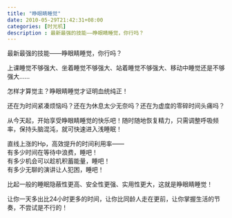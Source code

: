 ```yaml
---
title: "睁眼睛睡觉"
date: 2010-05-29T21:42:31+08:00
categories: [时光机]
description : 最新最强的技能——睁眼睛睡觉，你行吗？
---
```


最新最强的技能——睁眼睛睡觉，你行吗？

上课睡觉不够强大、坐着睡觉不够强大、站着睡觉不够强大、移动中睡觉还是不够强大……

怎样才算觉主？睁眼睛睡觉才证明血统纯正！

还在为时间紧凑烦恼吗？还在为休息太少无奈吗？还在为虚度的零碎时间头痛吗？

从今天起，开始享受睁眼睛睡觉的快乐吧！随时随地恢复精力，只需调整呼吸频率，保持头脑混沌，就可快速进入浅睡眠！

直线上涨的Hp，高效提升的时间利用率——  
有多少时间在等待中浪费，睡吧！  
有多少机会可以趁机积蓄能量，睡吧！  
有多少无聊的演讲让人犯困，睡吧！

比起一般的睡眠隐蔽性更高、安全性更强、实用性更大，这就是睁眼睛睡觉！

让你一天多出比24小时更多的时间，让你比同龄人走在更前，让你掌握生活的节奏，不尝试是不行的！